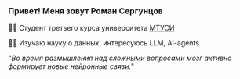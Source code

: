 ### Привет! Меня зовут Роман Сергунцов  
  
👨‍💻 Студент третьего курса университета [МТУСИ](https://mtuci.ru/)

👨‍🎓 Изучаю науку о данных, интересуюсь LLM, AI-agents

"*Во время размышления над сложными вопросами мозг активно формирует новые нейронные связи.*"